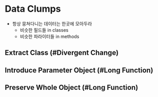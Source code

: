 # Data Clumps
* 항상 뭉쳐다니는 데이터는 한곳에 모아두라
  * 비슷한 필드들 in classes
  * 비슷한 파라이터들 in methods

## Extract Class (#Divergent Change)
## Introduce Parameter Object (#Long Function)
## Preserve Whole Object (#Long Function)